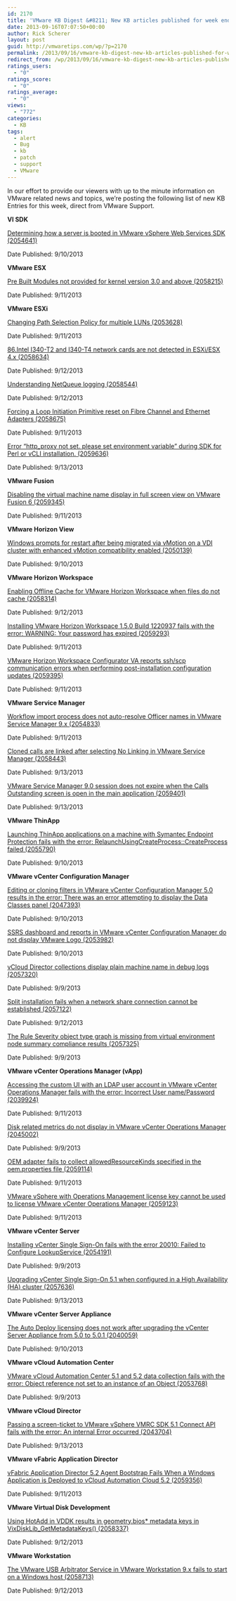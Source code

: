 ```yaml
---
id: 2170
title: 'VMware KB Digest &#8211; New KB articles published for week ending 9/14/13'
date: 2013-09-16T07:07:50+00:00
author: Rick Scherer
layout: post
guid: http://vmwaretips.com/wp/?p=2170
permalink: /2013/09/16/vmware-kb-digest-new-kb-articles-published-for-week-ending-91413/
redirect_from: /wp/2013/09/16/vmware-kb-digest-new-kb-articles-published-for-week-ending-91413/
ratings_users:
  - "0"
ratings_score:
  - "0"
ratings_average:
  - "0"
views:
  - "772"
categories:
  - KB
tags:
  - alert
  - Bug
  - kb
  - patch
  - support
  - VMware
---
```

In our effort to provide our viewers with up to the minute information on VMware related news and topics, we&#8217;re posting the following list of new KB Entries for this week, direct from VMware Support.



**VI SDK**
  
[Determining how a server is booted in VMware vSphere Web Services SDK (2054641)](http://kb.vmware.com/kb/2054641)
  
Date Published: 9/10/2013

**VMware ESX**
  
[Pre Built Modules not provided for kernel version 3.0 and above (2058215)](http://kb.vmware.com/kb/2058215)
  
Date Published: 9/11/2013

**VMware ESXi**
  
[Changing Path Selection Policy for multiple LUNs (2053628)](http://kb.vmware.com/kb/2053628)
  
Date Published: 9/11/2013
  
[86.Intel I340-T2 and I340-T4 network cards are not detected in ESXi/ESX 4.x (2058634)](http://kb.vmware.com/kb/2058634)
  
Date Published: 9/12/2013
  
[Understanding NetQueue logging (2058544)](http://kb.vmware.com/kb/2058544)
  
Date Published: 9/12/2013
  
[Forcing a Loop Initiation Primitive reset on Fibre Channel and Ethernet Adapters (2058675)](http://kb.vmware.com/kb/2058675)
  
Date Published: 9/11/2013
  
[Error “http_proxy not set. please set environment variable” during SDK for Perl or vCLI installation. (2059636)](http://kb.vmware.com/kb/2059636)
  
Date Published: 9/13/2013

**VMware Fusion**
  
[Disabling the virtual machine name display in full screen view on VMware Fusion 6 (2059345)](http://kb.vmware.com/kb/2059345)
  
Date Published: 9/11/2013

**VMware Horizon View**
  
[Windows prompts for restart after being migrated via vMotion on a VDI cluster with enhanced vMotion compatibility enabled (2050139)](http://kb.vmware.com/kb/2050139)
  
Date Published: 9/10/2013

**VMware Horizon Workspace**
  
[Enabling Offline Cache for VMware Horizon Workspace when files do not cache (2058314)](http://kb.vmware.com/kb/2058314)
  
Date Published: 9/12/2013
  
[Installing VMware Horizon Workspace 1.5.0 Build 1220937 fails with the error: WARNING: Your password has expired (2059293)](http://kb.vmware.com/kb/2059293)
  
Date Published: 9/11/2013
  
[VMware Horizon Workspace Configurator VA reports ssh/scp communication errors when performing post-installation configuration updates (2059395)](http://kb.vmware.com/kb/2059395)
  
Date Published: 9/11/2013

**VMware Service Manager**
  
[Workflow import process does not auto-resolve Officer names in VMware Service Manager 9.x (2054833)](http://kb.vmware.com/kb/2054833)
  
Date Published: 9/11/2013
  
[Cloned calls are linked after selecting No Linking in VMware Service Manager (2058443)](http://kb.vmware.com/kb/2058443)
  
Date Published: 9/13/2013
  
[VMware Service Manager 9.0 session does not expire when the Calls Outstanding screen is open in the main application (2059401)](http://kb.vmware.com/kb/2059401)
  
Date Published: 9/13/2013

**VMware ThinApp**
  
[Launching ThinApp applications on a machine with Symantec Endpoint Protection fails with the error: RelaunchUsingCreateProcess::CreateProcess failed (2055790)](http://kb.vmware.com/kb/2055790)
  
Date Published: 9/10/2013

**VMware vCenter Configuration Manager**
  
[Editing or cloning filters in VMware vCenter Configuration Manager 5.0 results in the error: There was an error attempting to display the Data Classes panel (2047393)](http://kb.vmware.com/kb/2047393)
  
Date Published: 9/10/2013
  
[SSRS dashboard and reports in VMware vCenter Configuration Manager do not display VMware Logo (2053982)](http://kb.vmware.com/kb/2053982)
  
Date Published: 9/10/2013
  
[vCloud Director collections display plain machine name in debug logs (2057320)](http://kb.vmware.com/kb/2057320)
  
Date Published: 9/9/2013
  
[Split installation fails when a network share connection cannot be established (2057122)](http://kb.vmware.com/kb/2057122)
  
Date Published: 9/12/2013
  
[The Rule Severity object type graph is missing from virtual environment node summary compliance results (2057325)](http://kb.vmware.com/kb/2057325)
  
Date Published: 9/9/2013

**VMware vCenter Operations Manager (vApp)**
  
[Accessing the custom UI with an LDAP user account in VMware vCenter Operations Manager fails with the error: Incorrect User name/Password (2039924)](http://kb.vmware.com/kb/2039924)
  
Date Published: 9/11/2013
  
[Disk related metrics do not display in VMware vCenter Operations Manager (2045002)](http://kb.vmware.com/kb/2045002)
  
Date Published: 9/9/2013
  
[OEM adapter fails to collect allowedResourceKinds specified in the oem.properties file (2059114)](http://kb.vmware.com/kb/2059114)
  
Date Published: 9/11/2013
  
[VMware vSphere with Operations Management license key cannot be used to license VMware vCenter Operations Manager (2059123)](http://kb.vmware.com/kb/2059123)
  
Date Published: 9/11/2013

**VMware vCenter Server**
  
[Installing vCenter Single Sign-On fails with the error 20010: Failed to Configure LookupService (2054191)](http://kb.vmware.com/kb/2054191)
  
Date Published: 9/9/2013
  
[Upgrading vCenter Single Sign-On 5.1 when configured in a High Availability (HA) cluster (2057636)](http://kb.vmware.com/kb/2057636)
  
Date Published: 9/13/2013

**VMware vCenter Server Appliance**
  
[The Auto Deploy licensing does not work after upgrading the vCenter Server Appliance from 5.0 to 5.0.1 (2040059)](http://kb.vmware.com/kb/2040059)
  
Date Published: 9/10/2013

**VMware vCloud Automation Center**
  
[VMware vCloud Automation Center 5.1 and 5.2 data collection fails with the error: Object reference not set to an instance of an Object (2053768)](http://kb.vmware.com/kb/2053768)
  
Date Published: 9/9/2013

**VMware vCloud Director**
  
[Passing a screen-ticket to VMware vSphere VMRC SDK 5.1 Connect API fails with the error: An internal Error occurred (2043704)](http://kb.vmware.com/kb/2043704)
  
Date Published: 9/13/2013

**VMware vFabric Application Director**
  
[vFabric Application Director 5.2 Agent Bootstrap Fails When a Windows Application is Deployed to vCloud Automation Cloud 5.2 (2059356)](http://kb.vmware.com/kb/2059356)
  
Date Published: 9/11/2013

**VMware Virtual Disk Development**
  
[Using HotAdd in VDDK results in geometry.bios* metadata keys in VixDiskLib_GetMetadataKeys() (2058337)](http://kb.vmware.com/kb/2058337)
  
Date Published: 9/12/2013

**VMware Workstation**
  
[The VMware USB Arbitrator Service in VMware Workstation 9.x fails to start on a Windows host (2058713)](http://kb.vmware.com/kb/2058713)
  
Date Published: 9/12/2013